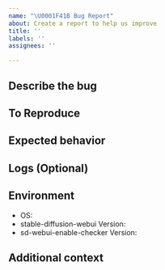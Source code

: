 ```yaml
---
name: "\U0001F41B Bug Report"
about: Create a report to help us improve
title: ''
labels: ''
assignees: ''

---
```


## Describe the bug
<!-- A clear and concise description of what the bug is. -->

## To Reproduce
<!-- Steps to reproduce the behavior: -->

## Expected behavior
<!-- A clear and concise description of what you expected to happen. -->

## Logs (Optional)

## Environment

- OS:
- stable-diffusion-webui Version:
- sd-webui-enable-checker Version:

## Additional context

<!-- Add any other context about the problem here. -->
